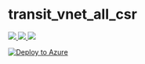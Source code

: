 # transit_vnet_all_csr

<a href="https://portal.azure.com/#create/Microsoft.Template/uri/https%3A%2F%2Fraw.githubusercontent.com%2FAzure%2Fazure-quickstart-templates%2Fmaster%2F101-aci-storage-file-share%2Fazuredeploy.json" target="_blank">
    <img src="http://azuredeploy.net/deploybutton.png"/>
</a>
<a href="http://armviz.io/#/?load=https%3A%2F%2Fraw.githubusercontent.com%2FAzure%2Fazure-quickstart-templates%2Fmaster%2F101-aci-storage-file-share%2Fazuredeploy.json" target="_blank">
    <img src="http://armviz.io/visualizebutton.png"/>
</a>



<a href="https://deploy.azure.com/?repository=https://github.com/csr1000v/transit_vnet_all_csr/tree/master/tvnet-16-x-2nic-hub" target="_blank">
    <img src="http://armviz.io/visualizebutton.png"/>
</a>

[![Deploy to Azure](http://azuredeploy.net/deploybutton.png)](https://azuredeploy.net/)
